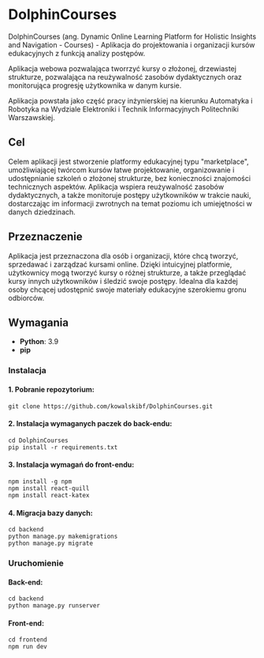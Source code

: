 # DolphinCourses

DolphinCourses (ang. Dynamic Online Learning Platform for Holistic Insights and Navigation - Courses) - Aplikacja do projektowania i organizacji kursów edukacyjnych z funkcją analizy postępów.

Aplikacja webowa pozwalająca tworrzyć kursy o złożonej, drzewiastej strukturze, pozwalająca na reużywalność zasobów dydaktycznych oraz monitorująca progresję użytkownika w danym kursie.

Aplikacja powstała jako część pracy inżynierskiej na kierunku Automatyka i Robotyka na Wydziale Elektroniki i Technik Informacyjnych Politechniki Warszawskiej.

## Cel

Celem aplikacji jest stworzenie platformy edukacyjnej typu "marketplace", umożliwiającej twórcom kursów łatwe projektowanie, organizowanie i udostępnianie szkoleń o złożonej strukturze, bez konieczności znajomości technicznych aspektów. Aplikacja wspiera reużywalność zasobów dydaktycznych, a także monitoruje postępy użytkowników w trakcie nauki, dostarczając im informacji zwrotnych na temat poziomu ich umiejętności w danych dziedzinach.

## Przeznaczenie

Aplikacja jest przeznaczona dla osób i organizacji, które chcą tworzyć, sprzedawać i zarządzać kursami online. Dzięki intuicyjnej platformie, użytkownicy mogą tworzyć kursy o różnej strukturze, a także przeglądać kursy innych użytkowników i śledzić swoje postępy. Idealna dla każdej osoby chcącej udostępnić swoje materiały edukacyjne szerokiemu gronu odbiorców.

## Wymagania

- **Python**: 3.9
- **pip**

### Instalacja

#### 1. Pobranie repozytorium:
  ```
  git clone https://github.com/kowalskibf/DolphinCourses.git
  ```

#### 2. Instalacja wymaganych paczek do back-endu:
  ```
  cd DolphinCourses
  pip install -r requirements.txt
  ```

#### 3. Instalacja wymagań do front-endu:
  ```
  npm install -g npm
  npm install react-quill
  npm install react-katex
  ```

#### 4. Migracja bazy danych:
  ```
  cd backend
  python manage.py makemigrations
  python manage.py migrate
  ```

### Uruchomienie

#### Back-end:
  ```
  cd backend
  python manage.py runserver
  ```

#### Front-end:
  ```
  cd frontend
  npm run dev
  ```
